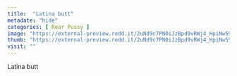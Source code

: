 ```yaml
---
title:  "Latina butt"
metadate: "hide"
categories: [ Rear Pussy ]
image: "https://external-preview.redd.it/2uNd9c7PN0iJzBpd9vRWj4_HpiNw59uT6jrUzSJeHXQ.png?auto=webp&s=35cdb4093f64404daca79c63bf43db3b04a58b31"
thumb: "https://external-preview.redd.it/2uNd9c7PN0iJzBpd9vRWj4_HpiNw59uT6jrUzSJeHXQ.png?width=320&crop=smart&auto=webp&s=85af2aa6d89a6bba183c3a38cfbac85d9ee75d8f"
visit: ""
---
```

Latina butt
